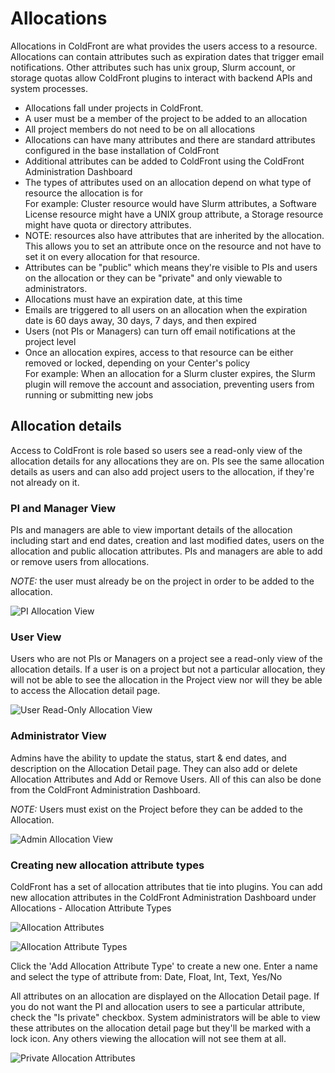 # Allocations

Allocations in ColdFront are what provides the users access to a resource.  Allocations can contain attributes such as expiration dates that trigger email notifications.  Other attributes such has unix group, Slurm account, or storage quotas allow ColdFront plugins to interact with backend APIs and system processes.


- Allocations fall under projects in ColdFront.  
- A user must be a member of the project to be added to an allocation
- All project members do not need to be on all allocations
- Allocations can have many attributes and there are standard attributes configured in the base installation of ColdFront
- Additional attributes can be added to ColdFront using the ColdFront Administration Dashboard
- The types of attributes used on an allocation depend on what type of resource the allocation is for  
For example:  Cluster resource would have Slurm attributes, a Software License resource might have a UNIX group attribute, a Storage resource might have quota or directory attributes.
- NOTE: resources also have attributes that are inherited by the allocation.  This allows you to set an attribute once on the resource and not have to set it on every allocation for that resource.
- Attributes can be "public" which means they're visible to PIs and users on the allocation or they can be "private" and only viewable to administrators.
- Allocations must have an expiration date, at this time
- Emails are triggered to all users on an allocation when the expiration date is 60 days away, 30 days, 7 days, and then expired
- Users (not PIs or Managers) can turn off email notifications at the project level
- Once an allocation expires, access to that resource can be either removed or locked, depending on your Center's policy  
For example: When an allocation for a Slurm cluster expires, the Slurm plugin will remove the account and association, preventing users from running or submitting new jobs

## Allocation details
Access to ColdFront is role based so users see a read-only view of the allocation details for any allocations they are on.  PIs see the same allocation details as users and can also add project users to the allocation, if they're not already on it.  

### PI and Manager View
PIs and managers are able to view important details of the allocation including start and end dates, creation and last modified dates, users on the allocation and public allocation attributes.  PIs and managers are able to add or remove users from allocations.  

*NOTE:* the user must already be on the project in order to be added to the allocation.

![PI Allocation View](../../images/allocationPI.PNG "AllocationPIView")

### User View
Users who are not PIs or Managers on a project see a read-only view of the allocation details.  If a user is on a project but not a particular allocation, they will not be able to see the allocation in the Project view nor will they be able to access the Allocation detail page.

![User Read-Only Allocation View](../../images/allocationUser.PNG "AllocationUserView")

### Administrator View
Admins have the ability to update the status, start & end dates, and description on the Allocation Detail page.  They can also add or delete Allocation Attributes and Add or Remove Users.  All of this can also be done from the ColdFront Administration Dashboard.

*NOTE:* Users must exist on the Project before they can be added to the Allocation.  

![Admin Allocation View](../../images/allocationAdmin.PNG "AllocationAdminView")


### Creating new allocation attribute types  

ColdFront has a set of allocation attributes that tie into plugins.  You can add new allocation attributes in the ColdFront Administration Dashboard under Allocations - Allocation Attribute Types  

![Allocation Attributes](../../images/allocationattributes.PNG)  

![Allocation Attribute Types](../../images/attributetypes.PNG)  

Click the 'Add Allocation Attribute Type' to create a new one.  Enter a name and select the type of attribute from: Date, Float, Int, Text, Yes/No

All attributes on an allocation are displayed on the Allocation Detail page.  If you do not want the PI and allocation users to see a particular attribute, check the "Is private" checkbox.  System administrators will be able to view these attributes on the allocation detail page but they'll be marked with a lock icon.  Any others viewing the allocation will not see them at all.

![Private Allocation Attributes](../../images/privateattributes.PNG)  
